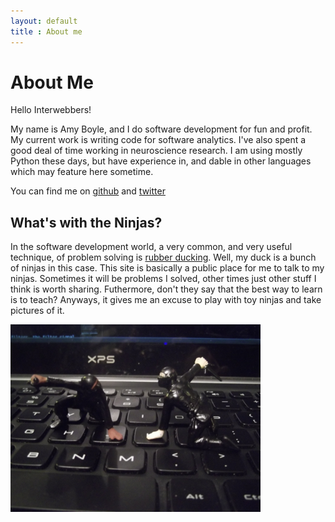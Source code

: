 ```yaml
---
layout: default
title : About me
---
```

About Me
========

Hello Interwebbers!

My name is Amy Boyle, and I do software development for fun and profit. My current work is writing code for software analytics. I've also spent a good deal of time working in neuroscience research. I am using mostly Python these days, but have experience in, and dable in other languages which may feature here sometime.

You can find me on [github](https://github.com/boylea) and [twitter](https://twitter.com/amylouboyle)

What's with the Ninjas?
-----------------------

In the software development world, a very common, and very useful technique, of problem solving is [rubber ducking](http://en.wikipedia.org/wiki/Rubber_duck_debugging). Well, my duck is a bunch of ninjas in this case. This site is basically a public place for me to talk to my ninjas. Sometimes it will be problems I solved, other times just other stuff I think is worth sharing. Futhermore, don't they say that the best way to learn is to teach? Anyways, it gives me an excuse to play with toy ninjas and take pictures of it.

<img src="images/keyboardduel.png" alt="ninjas dueling" style="width: 400px;" title="Ninjas are great listeners"/>
